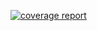 [![coverage report](https://gitlab.gabia.com/mentoring/newbie/2021.05/mentoring-alarm/playground/alarm-distribution-service/badges/feature/ci-cd/coverage.svg)](https://gitlab.gabia.com/mentoring/newbie/2021.05/mentoring-alarm/playground/alarm-distribution-service/-/commits/feature/ci-cd)
